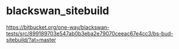 # blackswan_sitebuild
https://bitbucket.org/one-way/blackswan-tests/src/899189703e547ab0b3eba2e79070ceeac67e4cc3/bs-bud-sitebuild/?at=master
